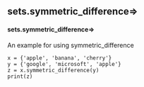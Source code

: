 ## sets.symmetric_difference=>
#### sets.symmetric_difference=>
An example for using symmetric_difference
```
x = {'apple', 'banana', 'cherry'}
y = {'google', 'microsoft', 'apple'}
z = x.symmetric_difference(y) 
print(z)
```